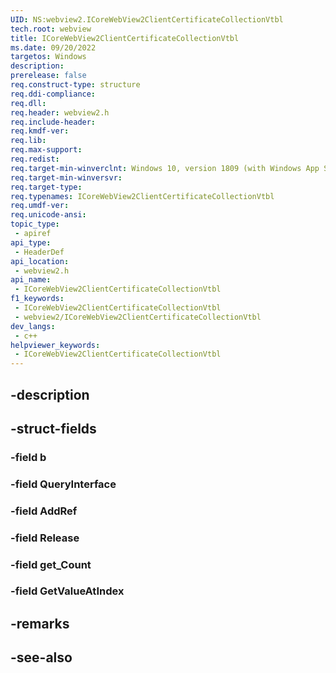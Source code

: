 ```yaml
---
UID: NS:webview2.ICoreWebView2ClientCertificateCollectionVtbl
tech.root: webview
title: ICoreWebView2ClientCertificateCollectionVtbl
ms.date: 09/20/2022
targetos: Windows
description: 
prerelease: false
req.construct-type: structure
req.ddi-compliance: 
req.dll: 
req.header: webview2.h
req.include-header: 
req.kmdf-ver: 
req.lib: 
req.max-support: 
req.redist: 
req.target-min-winverclnt: Windows 10, version 1809 (with Windows App SDK 1.1 or later)
req.target-min-winversvr: 
req.target-type: 
req.typenames: ICoreWebView2ClientCertificateCollectionVtbl
req.umdf-ver: 
req.unicode-ansi: 
topic_type:
 - apiref
api_type:
 - HeaderDef
api_location:
 - webview2.h
api_name:
 - ICoreWebView2ClientCertificateCollectionVtbl
f1_keywords:
 - ICoreWebView2ClientCertificateCollectionVtbl
 - webview2/ICoreWebView2ClientCertificateCollectionVtbl
dev_langs:
 - c++
helpviewer_keywords:
 - ICoreWebView2ClientCertificateCollectionVtbl
---
```


## -description

## -struct-fields

### -field b

### -field QueryInterface

### -field AddRef

### -field Release

### -field get_Count

### -field GetValueAtIndex

## -remarks

## -see-also

